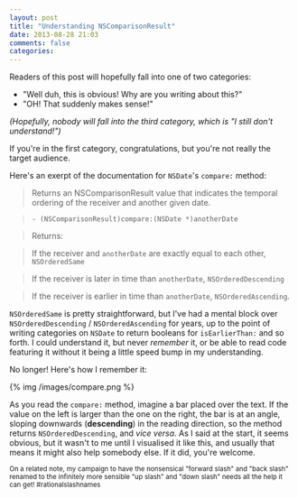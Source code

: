 ```yaml
---
layout: post
title: "Understanding NSComparisonResult"
date: 2013-08-28 21:03
comments: false
categories: 
---
```

Readers of this post will hopefully fall into one of two categories:

- "Well duh, this is obvious! Why are you writing about this?"
- "OH! That suddenly makes sense!"

_(Hopefully, nobody will fall into the third category, which is "I still don't understand!")_

If you're in the first category, congratulations, but you're not really the target audience.

<!--more-->

Here's an exerpt of the documentation for `NSDate`'s `compare:` method:

>Returns an NSComparisonResult value that indicates the temporal ordering of the receiver and another given date.

>`- (NSComparisonResult)compare:(NSDate *)anotherDate`

>Returns:


>If the receiver and `anotherDate` are exactly equal to each other, `NSOrderedSame`

>If the receiver is later in time than `anotherDate`, `NSOrderedDescending`

>If the receiver is earlier in time than `anotherDate`, `NSOrderedAscending`.

`NSOrderedSame` is pretty straightforward, but I've had a mental block over `NSOrderedDescending` / `NSOrderedAscending` for years, up to the point of writing categories on `NSDate` to return booleans for `isEarlierThan:` and so forth. I could understand it, but never _remember_ it, or be able to read code featuring it without it being a little speed bump in my understanding. 

No longer! Here's how I remember it:

{% img /images/compare.png %}

As you read the `compare:` method, imagine a bar placed over the text. If the value on the left is larger than the one on the right, the bar is at an angle, sloping downwards (**descending**) in the reading direction, so the method returns `NSOrderedDescending`, and _vice versa_. As I said at the start, it seems obvious, but it wasn't to me until I visualised it like this, and usually that means it might also help somebody else. If it did, you're welcome.

<small>On a related note, my campaign to have the nonsensical "forward slash" and "back slash" renamed to the infinitely more sensible "up slash" and "down slash" needs all the help it can get! #rationalslashnames</small>




